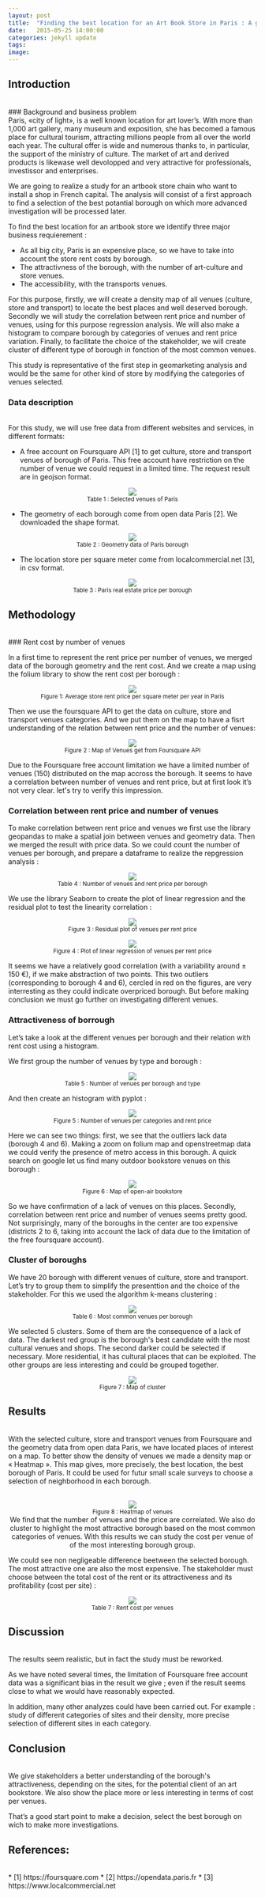 ```yaml
---
layout: post
title:  "Finding the best location for an Art Book Store in Paris : A geospatial data analysis"
date:   2015-05-25 14:00:00
categories: jekyll update
tags: 
image: 
---
```



## Introduction 
<br/>
### Background and business problem  
<br/>
Paris, «city of light», is a well known location for art lover’s. With more than 1,000 art gallery, many museum and exposition, she has becomed a famous place for  cultural tourism, attracting millions people from all over the world each year. The cultural offer is wide and numerous thanks to, in particular, the support of the ministry of culture. The market of art and derived products is likewase well devolopped and very attractive for professionals, investissor and enterprises. 

We are going to realize a study for an artbook store chain who want to install a shop in French capital. The analysis will consist of a first approach to find a selection of the best potantial borough on which more advanced investigation will be processed later.

To find the best location for an artbook store we identify three major business requierement :
* As all big city, Paris is an expensive place, so we have to take into account the store rent costs by borough.
* The attractivness of the borough, with the number of art-culture and store venues.
* The accessibility, with the transports venues.

For this purpose, firstly, we will create a density map of all venues (culture, store and transport) to locate the best places and well deserved borough.
Secondly we will study the correlation between rent price and number of venues, using for this purpose regression analysis. We will also make a histogram to compare borough by categories of venues and rent price variation.
Finally, to facilitate the choice of the stakeholder, we will create cluster of different type of borough in fonction of the most common venues.

This study is representative of the first step in geomarketing analysis and would be the same for other kind of store by modifying the categories of venues selected.

### Data description  
<br/>
For this study, we will use free data from different websites and services, in different formats:

* A free account on Foursquare API [1] to get culture, store and transport venues of borough of Paris.  This free account have restriction on the number of venue we could request in a limited time. The request result are in geojson format.

<p align="center">
<img src="/assets/article_images/2018-05-25-art_bookstore/DF_venues.jpg"><br/>  
<small>Table 1 : Selected venues of Paris</small>
</p>

* The geometry of each borough come from open data Paris [2]. We downloaded the shape format. 
<p align="center">
<img src="/assets/article_images/2018-05-25-art_bookstore/DF_geom.jpg"><br/>  
<small>Table 2 : Geometry data of Paris borough</small>
</p>

* The location store per square meter come from localcommercial.net [3], in csv format. 

<p align="center">
<img src="/assets/article_images/2018-05-25-art_bookstore/DF_rentPrice.jpg"><br/>  
<small>Table 3 : Paris real estate price per borough</small>
</p>

## Methodology
<br/>
### Rent cost by number of venues

In a first time to represent the rent price per number of venues, we merged data of the borough geometry and the rent cost. And we create a map using the folium library to show the rent cost per borough :
<p align="center">
<img src="/assets/article_images/2018-05-25-art_bookstore/Map_rentCost.jpg"><br/>  
<small>Figure 1: Average store rent price per square meter per year in Paris</small>
</p>

Then we use the foursquare API to get the data on culture, store and transport venues categories. And we put them on the map to have a fisrt understanding of the relation between rent price and the number of venues:
<p align="center">
<img src="/assets/article_images/2018-05-25-art_bookstore/Map_venues_rentCost.jpg"><br/>  
<small>Figure 2 : Map of Venues get from Foursquare API</small>
</p>

Due to the Foursquare free account limitation we have a limited number of venues (150) distributed on the map accross the borough. It seems to have a correlation between number of venues and rent price, but at first look it’s not very clear. let's try to verify this impression.


### Correlation between rent price and number of venues

To make correlation between rent price and venues we first use the library geopandas to make a spatial join between venues and geometry data. Then we merged the result with price data.
So we could count the number of venues per borough, and prepare a dataframe to realize the repgression analysis :

<p align="center">
<img src="/assets/article_images/2018-05-25-art_bookstore/DF_regression.jpg"><br/>  
<small>Table 4 : Number of venues and rent price per borough</small>
</p>

We use the library Seaborn to create the plot of linear regression and the residual plot to test the linearity correlation :
<p align="center">
<img src="/assets/article_images/2018-05-25-art_bookstore/residualPlot.jpg"><br/>  
<small>Figure 3 : Residual plot of venues per rent price</small>
</p>
<p align="center">
<img src="/assets/article_images/2018-05-25-art_bookstore/RegPlot.jpg"><br/>  
<small>Figure 4 : Plot of linear regression of venues per rent price</small>
</p>

It seems we have a relatively good correlation (with a variability around ± 150 €), if we make abstraction of two points. This two outliers (corresponding to borough 4 and 6), cercled in red on the figures, are very interresting as they could indicate overpriced borough. But before making conclusion we must go further on investigating different venues.


### Attractiveness of borrough

Let’s take a look at the different venues per borough and their relation with rent cost using a histogram.

We first group the number of venues by type and borough :

<p align="center">
<img src="/assets/article_images/2018-05-25-art_bookstore/DF_catVenues.jpg"><br/>  
<small>Table 5 : Number of venues per borough and type</small>
</p>

And then create an histogram with pyplot :
<p align="center">
<img src="/assets/article_images/2018-05-25-art_bookstore/Histo.jpg"><br/>  
<small>Figure 5 : Number of venues per categories and rent price</small>
</p>
Here we can see two things: first, we see that the outliers lack data  (borough 4 and 6). Making a zoom on folium map and openstreetmap data we could verify the presence of metro access in this borough. A quick search on google let us find many outdoor bookstore venues on this borough :

<p align="center">
<img src="/assets/article_images/2018-05-25-art_bookstore/bouquinistes.jpg"><br/>  
<small>Figure 6 : Map of open-air bookstore</small>
</p>

So we have confirmation of a lack of venues on this places.
Secondly, correlation between rent price and number of venues seems pretty good. Not surprisingly, many of the boroughs in the center are too expensive (districts 2 to 6, taking into account the lack of data due to the limitation of the free foursquare account).

### Cluster of boroughs

We have 20 borough with different venues of culture, store and transport. Let’s try to group them to simplify the presenttion and the choice of the stakeholder. For this we used the algorithm k-means clustering :
<p align="center">
<img src="/assets/article_images/2018-05-25-art_bookstore/mostComVenues.jpg"><br/>  
<small>Table 6 : Most common venues per borough</small>
</p>

We selected 5 clusters. Some of them are the consequence of a lack of data. The darkest red group is the borough's best candidate with the most cultural venues and shops. The second darker could be selected if necessary. More residential, it has cultural places that can be exploited. The other groups are less interesting and could be grouped together.
<p align="center">
<img src="/assets/article_images/2018-05-25-art_bookstore/Map_clusters.jpg"><br/>  
<small>Figure 7 : Map of cluster</small>
</p>

## Results
<br/>
With the selected culture, store and transport venues from Foursquare and the geometry data from open data Paris, we have located places of interest on a map. To better show the density of venues we made  a density map or « Heatmap ».
This map gives, more precisely, the best location, the best borough of Paris. It could be used for futur small scale surveys to choose a selection of neighborhood in each borough.
<br/>
<br/>
<p align="center">
<img src="/assets/article_images/2018-05-25-art_bookstore/Map_HeatMap.jpg"><br/>  
<small>Figure 8 : Heatmap of venues</small>  
 <br/>
 We find that the number of venues and the price are correlated. We also do cluster to highlight the most attractive borough based on the most common categories of venues. With this results we can study the cost per venue of of the most interesting borough group. 

We could see non negligeable difference beetween the selected borough. The most attractive one are also the most expensive. The stakeholder must choose between the total cost of the rent or its attractiveness and its profitability (cost per site) : 
 
</p>
<p align="center">
<img src="/assets/article_images/2018-05-25-art_bookstore/DF_costPerVenues.jpg"><br/>  
<small>Table 7 : Rent cost per venues</small>
</p>
 
## Discussion
<br/>
The results seem realistic, but in fact the study must be reworked.

As we have noted several times, the limitation of Foursquare free account data was a significant bias in the result we give ; even if the result seems close to what we would have reasonably expected. 

In addition, many other analyzes could have been carried out. For example : study of different categories of sites and their density, more precise selection of different sites in each category.  

## Conclusion
<br/>
We give stakeholders a better understanding of the borough's attractiveness, depending on the sites, for the potential client of an art bookstore. We also show the place more or less interesting in terms of cost per venues.

That’s a good start point to make a decision, select the best borough on wich to make more investigations.

## References:
<br/>
* [1] https://foursquare.com 
* [2] https://opendata.paris.fr
* [3] https://www.localcommercial.net 


